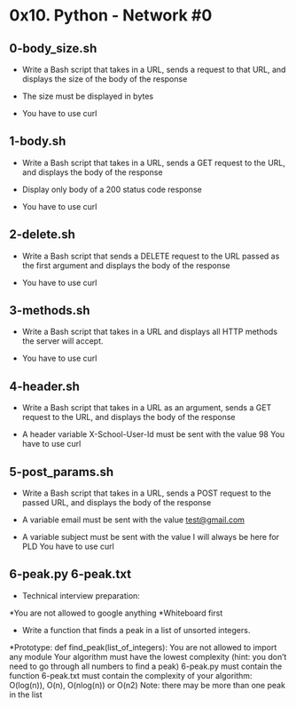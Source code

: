 # 0x10. Python - Network #0

## 0-body_size.sh
- Write a Bash script that takes in a URL, sends a request to that URL, and displays the size of the body of the response

- The size must be displayed in bytes
- You have to use curl

## 1-body.sh 
- Write a Bash script that takes in a URL, sends a GET request to the URL, and displays the body of the response

- Display only body of a 200 status code response
- You have to use curl

## 2-delete.sh
- Write a Bash script that sends a DELETE request to the URL passed as the first argument and displays the body of the response

- You have to use curl

## 3-methods.sh
- Write a Bash script that takes in a URL and displays all HTTP methods the server will accept.

- You have to use curl

## 4-header.sh
- Write a Bash script that takes in a URL as an argument, sends a GET request to the URL, and displays the body of the response

- A header variable X-School-User-Id must be sent with the value 98
You have to use curl

## 5-post_params.sh
- Write a Bash script that takes in a URL, sends a POST request to the passed URL, and displays the body of the response

- A variable email must be sent with the value test@gmail.com
- A variable subject must be sent with the value I will always be here for PLD
You have to use curl

## 6-peak.py 6-peak.txt
* Technical interview preparation:

*You are not allowed to google anything
*Whiteboard first
* Write a function that finds a peak in a list of unsorted integers.

*Prototype: def find_peak(list_of_integers):
You are not allowed to import any module
Your algorithm must have the lowest complexity (hint: you don’t need to go through all numbers to find a peak)
6-peak.py must contain the function
6-peak.txt must contain the complexity of your algorithm: O(log(n)), O(n), O(nlog(n)) or O(n2)
Note: there may be more than one peak in the list
